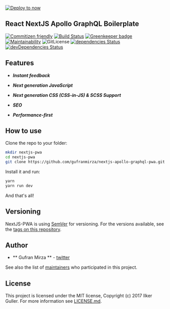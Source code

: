 [![Deploy to now](https://deploy.now.sh/static/button.svg)](https://deploy.now.sh/?repo=https://github.com/gufranmirza/nextjs-apollo-graphql-pwa)

## React NextJS Apollo GraphQL Boilerplate

[![Commitizen friendly](https://img.shields.io/badge/commitizen-friendly-brightgreen.svg)](http://commitizen.github.io/cz-cli/)
[![Build Status](https://travis-ci.com/gufranmirza/nextjs-apollo-graphql-pwa.svg?branch=master)](https://travis-ci.com/gufranmirza/nextjs-apollo-graphql-pwa)
[![Greenkeeper badge](https://badges.greenkeeper.io/gufranmirza/nextjs-apollo-graphql-pwa.svg)](https://greenkeeper.io/)
[![Maintainability](https://api.codeclimate.com/v1/badges/91fa04fecfc644091e2d/maintainability)](https://codeclimate.com/github/gufranmirza/nextjs-apollo-graphql-pwa/maintainability)
![GitLicense](https://gitlicense.com/badge/gufranmirza/nextjs-apollo-graphql-pwa)
[![dependencies Status](https://david-dm.org/gufranmirza/nextjs-apollo-graphql-pwa/status.svg)](https://david-dm.org/gufranmirza/nextjs-apollo-graphql-pwa)
[![devDependencies Status](https://david-dm.org/gufranmirza/nextjs-apollo-graphql-pwa/dev-status.svg)](https://david-dm.org/gufranmirza/nextjs-apollo-graphql-pwa?type=dev)

## Features

- ***Instant feedback***

- ***Next generation JavaScript***

- ***Next generation CSS (CSS-in-JS) & SCSS Support***

- ***SEO***

- ***Performance-first***


## How to use

Clone the repo to your folder:

```bash
mkdir nextjs-pwa
cd nextjs-pwa
git clone https://github.com/gufranmirza/nextjs-apollo-graphql-pwa.git
```

Install it and run:

```bash
yarn
yarn run dev
```

And that's all!


## Versioning

NextJS-PWA is using [SemVer](http://semver.org/) for versioning. For the versions available, see the [tags on this repository](https://github.com/gufranmirza/nextjs-apollo-grapghql-pwa/tags).

## Author

* ** Gufran Mirza ** - [twitter](https://twitter.com/_imGufran)

See also the list of [maintainers](MAINTAINERS.md) who participated in this project.

## License

This project is licensed under the MIT license, Copyright (c) 2017 Ilker Guller. For more information see [LICENSE.md](LICENSE.md).
